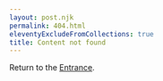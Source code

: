 ```yaml
---
layout: post.njk
permalink: 404.html
eleventyExcludeFromCollections: true
title: Content not found
---
```


Return to the <a href="{{'/'|url}}">Entrance</a>.
